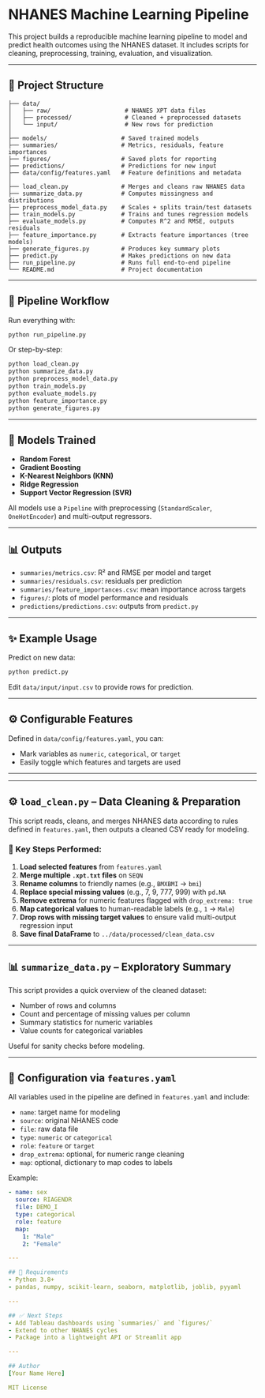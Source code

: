 # NHANES Machine Learning Pipeline

This project builds a reproducible machine learning pipeline to model and predict health outcomes using the NHANES dataset. It includes scripts for cleaning, preprocessing, training, evaluation, and visualization.

---

## 📁 Project Structure

```
├── data/
│   ├── raw/                     # NHANES XPT data files
│   ├── processed/               # Cleaned + preprocessed datasets
│   └── input/                   # New rows for prediction
│
├── models/                     # Saved trained models
├── summaries/                  # Metrics, residuals, feature importances
├── figures/                    # Saved plots for reporting
├── predictions/                # Predictions for new input
├── data/config/features.yaml   # Feature definitions and metadata
│
├── load_clean.py               # Merges and cleans raw NHANES data
├── summarize_data.py           # Computes missingness and distributions
├── preprocess_model_data.py    # Scales + splits train/test datasets
├── train_models.py             # Trains and tunes regression models
├── evaluate_models.py          # Computes R^2 and RMSE, outputs residuals
├── feature_importance.py       # Extracts feature importances (tree models)
├── generate_figures.py         # Produces key summary plots
├── predict.py                  # Makes predictions on new data
├── run_pipeline.py             # Runs full end-to-end pipeline
└── README.md                   # Project documentation
```

---

## 🔁 Pipeline Workflow

Run everything with:
```bash
python run_pipeline.py
```

Or step-by-step:
```bash
python load_clean.py
python summarize_data.py
python preprocess_model_data.py
python train_models.py
python evaluate_models.py
python feature_importance.py
python generate_figures.py
```

---

## 🧠 Models Trained
- **Random Forest**
- **Gradient Boosting**
- **K-Nearest Neighbors (KNN)**
- **Ridge Regression**
- **Support Vector Regression (SVR)**

All models use a `Pipeline` with preprocessing (`StandardScaler`, `OneHotEncoder`) and multi-output regressors.

---

## 📊 Outputs
- `summaries/metrics.csv`: R² and RMSE per model and target
- `summaries/residuals.csv`: residuals per prediction
- `summaries/feature_importances.csv`: mean importance across targets
- `figures/`: plots of model performance and residuals
- `predictions/predictions.csv`: outputs from `predict.py`

---

## ✨ Example Usage

Predict on new data:
```bash
python predict.py
```

Edit `data/input/input.csv` to provide rows for prediction.

---

## ⚙️ Configurable Features
Defined in `data/config/features.yaml`, you can:
- Mark variables as `numeric`, `categorical`, or `target`
- Easily toggle which features and targets are used

---


---

## ⚙️ `load_clean.py` – Data Cleaning & Preparation

This script reads, cleans, and merges NHANES data according to rules defined in `features.yaml`, then outputs a cleaned CSV ready for modeling.

### 🧼 Key Steps Performed:

1. **Load selected features** from `features.yaml`
2. **Merge multiple `.xpt.txt` files** on `SEQN`
3. **Rename columns** to friendly names (e.g., `BMXBMI` → `bmi`)
4. **Replace special missing values** (e.g., 7, 9, 777, 999) with `pd.NA`
5. **Remove extrema** for numeric features flagged with `drop_extrema: true`
6. **Map categorical values** to human-readable labels (e.g., `1` → `Male`)
7. **Drop rows with missing target values** to ensure valid multi-output regression input
8. **Save final DataFrame** to `../data/processed/clean_data.csv`

---

## 📊 `summarize_data.py` – Exploratory Summary

This script provides a quick overview of the cleaned dataset:

- Number of rows and columns
- Count and percentage of missing values per column
- Summary statistics for numeric variables
- Value counts for categorical variables

Useful for sanity checks before modeling.

---

## 🔧 Configuration via `features.yaml`

All variables used in the pipeline are defined in `features.yaml` and include:

- `name`: target name for modeling
- `source`: original NHANES code
- `file`: raw data file
- `type`: `numeric` or `categorical`
- `role`: `feature` or `target`
- `drop_extrema`: optional, for numeric range cleaning
- `map`: optional, dictionary to map codes to labels

Example:

```yaml
- name: sex
  source: RIAGENDR
  file: DEMO_I
  type: categorical
  role: feature
  map:
    1: "Male"
    2: "Female"

---

## 📌 Requirements
- Python 3.8+
- pandas, numpy, scikit-learn, seaborn, matplotlib, joblib, pyyaml

---

## ✅ Next Steps
- Add Tableau dashboards using `summaries/` and `figures/`
- Extend to other NHANES cycles
- Package into a lightweight API or Streamlit app

---

## Author
[Your Name Here]

MIT License

